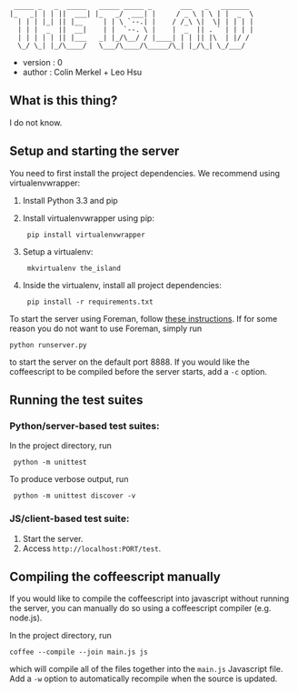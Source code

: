      _____ _   _  _____   _____ _____ _       ___   _   _______ 
    |_   _| | | ||  ___| |_   _/  ___| |     / _ \ | \ | |  _  \
      | | | |_| || |__     | | \ `--.| |    / /_\ \|  \| | | | |
      | | |  _  ||  __|    | |  `--. \ |    |  _  || . ` | | | |
      | | | | | || |___   _| |_/\__/ / |____| | | || |\  | |/ / 
      \_/ \_| |_/\____/   \___/\____/\_____/\_| |_/\_| \_/___/  
                                                            
                                                            
- version  : 0
- author : Colin Merkel + Leo Hsu


## What is this thing?

I do not know.

## Setup and starting the server

You need to first install the project dependencies. We recommend using virtualenvwrapper: 

1. Install Python 3.3 and pip
1. Install virtualenvwrapper using pip:

        pip install virtualenvwrapper

1. Setup a virtualenv:

        mkvirtualenv the_island

1. Inside the virtualenv, install all project dependencies:

        pip install -r requirements.txt

To start the server using Foreman, follow [these instructions](https://github.com/iteloo/the_island/wiki/Developing-using-Heroku). If for some reason you do not want to use Foreman, simply run

    python runserver.py
    
to start the server on the default port 8888. If you would like the coffeescript to be compiled before the server starts, add a `-c` option. 

## Running the test suites

### Python/server-based test suites:

In the project directory, run

     python -m unittest
     
To produce verbose output, run

     python -m unittest discover -v

### JS/client-based test suite:

1. Start the server.
2. Access `http://localhost:PORT/test`.

## Compiling the coffeescript manually

If you would like to compile the coffeescript into javascript without running the server, you can manually do so using a coffeescript compiler (e.g. node.js). 

In the project directory, run

    coffee --compile --join main.js js

which will compile all of the files together into the `main.js` Javascript file. Add a `-w` option to automatically recompile when the source is updated. 
